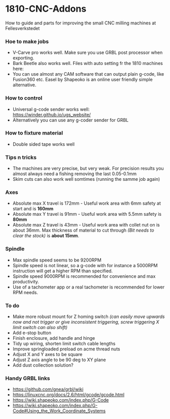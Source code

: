 # 1810-CNC-Addons
How to guide and parts for improving the small CNC milling machines at Fellesverkstedet

### Hoe to make jobs

 - V-Carve pro works well. Make sure you use GRBL post processor when exporting.
 - Bark Beetle also works well. Files with auto setting fr the 1810 machines here: 
 - You can use almost any CAM software that can output plain g-code, like Fusion360 etc. Easel by Shapeoko is an online user friendly simple alternative.

### How to control

 - Universal g-code sender works well: https://winder.github.io/ugs_website/
 - Alternatively you can use any g-coder sender for GRBL
 
### How to fixture material

 - Double sided tape works well

### Tips n tricks

 - The machines are very precise, but very weak. For precision results you almost always need a fishing removing the last 0.05-0.1mm
 - Skim cuts can also work well somtimes (running the samme job  again)


### Axes

 - Absolute max X travel is 172mm - Useful work area with 6mm safety  at start and is **160mm**
 - Absolute max Y travel is 91mm - Useful work area with 5.5mm safety is **80mm**
 - Absolute max Z travel is 43mm - Useful work area with collet nut on is about 36mm. Max thickness of material to cut through *(Bit needs to clear the stock)* is **about 15mm**.
 
### Spindle

 - Max spindle speed seems to be 9200RPM
 - Spindle speed is not linear, so a g-code with for instance a 5000RPM instruction will get a higher RPM than specified.
 - Spindle speed 9000RPM is recommended for convenience and max productivity.
 - Use of a tachometer app or a real tachometer is recommended for lower RPM needs.
 
 
 ### To do
 
  - Make more robust mount for Z homing switch *(can easily move upwards now and not trigger or give inconsistent triggering, screw triggering X limit switch can also shift)*
  - Add e-stop button
  - Finish enclosure, add handle and hinge
  - Tidy up wiring, shorten limit switch cable lengths
  - Improve springloaded preload on acme thread nuts
  - Adjust X and Y axes to be square
  - Adjust Z axis angle to be 90 deg to XY plane
  - Add dust collection solution?
  
  
### Handy GRBL links

 - https://github.com/gnea/grbl/wiki
 - https://linuxcnc.org/docs/2.6/html/gcode/gcode.html
 - https://wiki.shapeoko.com/index.php/G-Code
 - https://wiki.shapeoko.com/index.php/G-Code#Using_the_Work_Coordinate_Systems